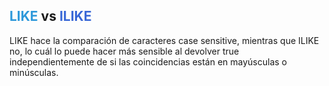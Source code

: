 ## <span style='color:#2d98da'>LIKE</span> vs <span style='color:#3867d6'>ILIKE</span>
LIKE hace la comparación de caracteres case sensitive, mientras que ILIKE no, lo cuál lo puede hacer más sensible al devolver true independientemente de si las coincidencias están en mayúsculas o minúsculas.

